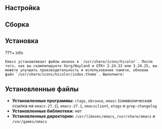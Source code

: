 <pkg :name="'emacs'" instsize showsbu2></pkg>

## Настройка

<package-script :package="'emacs'" :type="'configure'"></package-script>

## Сборка

<package-script :package="'emacs'" :type="'build'"></package-script>

## Установка

<package-script :package="'emacs'" :type="'install'"></package-script>

???+ info

	Emacs устанавливает файлы иконок в `/usr/share/icons/hicolor`. После того, как вы скомпилируете Xorg/Wayland и GTK+ 2.24.33 или 3.24.25, вы можете улучшить производительность и использование памяти, обновив файл `/usr/share/icons/hicolor/index.theme`. Выполните:

<package-script :package="'emacs'" :type="'postinstall'"></package-script>

## Установленные файлы

- **Установленные программы:** `ctags`, `ebrowse`, `emasc` (символическая ссылка на `emacs-27.1`), `emacs-27.1`, `emacsclient`, `etags` и `grep-changelog`
- **Установленные библиотеки:** нет
- **Установленные директории:** `/usr/libexec/emacs`, `/usr/share/emacs` и `/var/games/emacs`

<script>
	new Vue({ el: '#main' })
</script>
